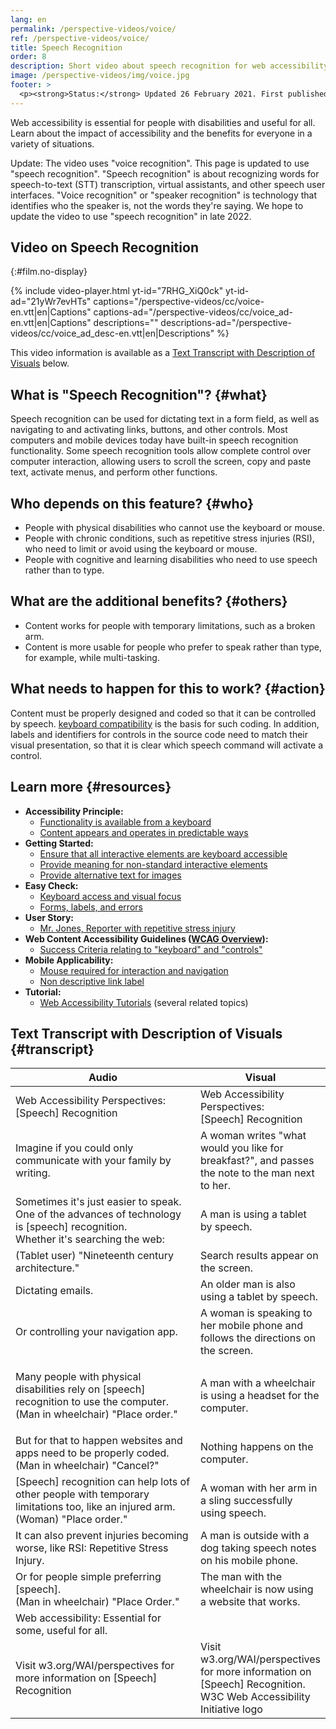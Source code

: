 ```yaml
---
lang: en
permalink: /perspective-videos/voice/
ref: /perspective-videos/voice/
title: Speech Recognition
order: 8
description: Short video about speech recognition for web accessibility - what is it, who depends on it, and what needs to happen to make it work.
image: /perspective-videos/img/voice.jpg
footer: >
  <p><strong>Status:</strong> Updated 26 February 2021. First published May 2016. <a href="../changelog/">Changelog</a>.<br><strong>Editor and project lead:</strong> <a href="https://www.w3.org/People/shadi">Shadi Abou-Zahra</a>. Developed by the <a href="https://www.w3.org/WAI/EO/">Education and Outreach Working Group (EOWG)</a> with support from the <a href="https://www.w3.org/WAI/DEV/">WAI-DEV project</a>, co-funded by the European Commission. Updated with support from the Ford Foundation. <a href="../acknowledgements/">Acknowledgements</a>.</p>
---
```


Web accessibility is essential for people with disabilities and useful
for all. Learn about the impact of accessibility and the benefits for
everyone in a variety of situations.

Update: The video uses "voice recognition". This page is updated to use "speech recognition". "Speech recognition" is about recognizing words for speech-to-text (STT) transcription, virtual assistants, and other speech user interfaces. "Voice recognition" or "speaker recognition" is technology that identifies who the speaker is, not the words they're saying. We hope to update the video to use "speech recognition" in late 2022. 

## Video on Speech Recognition
{:#film.no-display}

{% include video-player.html
    yt-id="7RHG_XiQ0ck"
    yt-id-ad="21yWr7evHTs"
    captions="/perspective-videos/cc/voice-en.vtt|en|Captions"
    captions-ad="/perspective-videos/cc/voice_ad-en.vtt|en|Captions"
    descriptions=""
    descriptions-ad="/perspective-videos/cc/voice_ad_desc-en.vtt|en|Descriptions"
%}

This video information is available as a [Text Transcript with Description of Visuals](#transcript) below.

What is "Speech Recognition"? {#what}
----------------------------

Speech recognition can be used for dictating text in a form field, as
well as navigating to and activating links, buttons, and other controls.
Most computers and mobile devices today have built-in speech recognition
functionality. Some speech recognition tools allow complete control over
computer interaction, allowing users to scroll the screen, copy and
paste text, activate menus, and perform other functions.

Who depends on this feature? {#who}
----------------------------

-   People with physical disabilities who cannot use the keyboard or
    mouse.
-   People with chronic conditions, such as repetitive stress injuries
    (RSI), who need to limit or avoid using the keyboard or mouse.
-   People with cognitive and learning disabilities who need to use speech
    rather than to type.

What are the additional benefits? {#others}
---------------------------------

-   Content works for people with temporary limitations, such as a
    broken arm.
-   Content is more usable for people who prefer to speak rather than
    type, for example, while multi-tasking.

What needs to happen for this to work? {#action}
--------------------------------------

Content must be properly designed and coded so that it can be controlled by speech. [keyboard compatibility](/perspective-videos/keyboard/) is the basis for such coding. In addition, labels and identifiers for controls in the source code need to match their visual presentation, so that it is clear which speech command will activate a control.

Learn more {#resources}
----------

-   **Accessibility Principle:**
    -   [Functionality is available from a
        keyboard](/fundamentals/accessibility-principles/#keyboard)
    -   [Content appears and operates in predictable
        ways](/fundamentals/accessibility-principles/#predictable)
-   **Getting Started:**
    -   [Ensure that all interactive elements are keyboard
        accessible](/tips/developing/#ensure-that-all-interactive-elements-are-keyboard-accessible)
    -   [Provide meaning for non-standard interactive
        elements](/tips/developing/#provide-meaning-for-non-standard-interactive-elements)
    -   [Provide alternative text for
        images](/tips/designing/#include-image-and-media-alternatives-in-your-design)
-   **Easy Check:**
    -   [Keyboard access and visual
        focus](/test-evaluate/preliminary/#interaction)
    -   [Forms, labels, and
        errors](/test-evaluate/preliminary/#forms)
-   **User Story:**
    -   [Mr. Jones, Reporter with repetitive stress
        injury](/people-use-web/user-stories/#reporter)
-   **Web Content Accessibility Guidelines ([WCAG
    Overview](/standards-guidelines/wcag/)):**
    -   [Success Criteria relating to "keyboard" and
        "controls"](https://www.w3.org/WAI/WCAG21/quickref/?tags=keyboard%2Ccontrols)
-   **Mobile Applicability:**
    -   [Mouse required for interaction and
        navigation](/standards-guidelines/shared-experiences/#mouse)
    -   [Non descriptive link
        label](/standards-guidelines/shared-experiences/#link-label)
-   **Tutorial:**
    -   [Web Accessibility Tutorials](https://www.w3.org/WAI/tutorials/)
        (several related topics)

## Text Transcript with Description of Visuals {#transcript}

<table>
  <thead>
    <tr>
      <th width="65%">Audio</th>
      <th>Visual</th>
    </tr>
  </thead>
  <tbody>
    <tr>
      <td>Web Accessibility Perspectives: [Speech] Recognition</td>
      <td>Web Accessibility Perspectives:<br>
        [Speech] Recognition</td>
    </tr>
    <tr>
      <td>Imagine if you could only communicate with your family by writing.<br></td>
      <td>A woman writes &quot;what would you like for breakfast?&quot;, and passes the note to the man next to her.<br></td>
    </tr>
    <tr>
      <td>Sometimes it's just easier to speak.<br>
        One of the advances of technology is [speech] recognition.<br>
        Whether it's searching the web:</td>
      <td>A man is using a tablet by speech.</td>
    </tr>
    <tr>
      <td>(Tablet user) &quot;Nineteenth century architecture.&quot;</td>
      <td>Search results appear on the screen.</td>
    </tr>
    <tr>
      <td>Dictating emails.</td>
      <td>An older man is also using a tablet by speech.</td>
    </tr>
    <tr>
      <td>Or controlling your navigation app.</td>
      <td>A woman is speaking to her mobile phone and follows the directions on the screen.</td>
    </tr>
    <tr>
      <td><p>Many people with physical disabilities rely on [speech] recognition to use the computer.<br>
          (Man in wheelchair) &quot;Place order.&quot;<br>
        </p></td>
      <td>A man with a wheelchair is using a headset for the computer.</td>
    </tr>
    <tr>
      <td>But for that to happen websites and apps need to be properly coded.<br>
(Man in wheelchair)                     &quot;Cancel?&quot;</td>
      <td>Nothing happens on the computer.</td>
    </tr>
    <tr>
      <td> [Speech] recognition can help lots of other people with temporary limitations too, like an injured arm.<br>
(Woman)                     &quot;Place order.&quot;</td>
      <td>A woman with her arm in a sling successfully using speech.</td>
    </tr>
    <tr>
      <td>It can also prevent injuries becoming worse, like RSI: Repetitive Stress Injury.</td>
      <td>A man is outside with a dog taking speech notes on his mobile phone.</td>
    </tr>
    <tr>
      <td>Or for people simple preferring [speech].<br>
        (Man in wheelchair) &quot;Place Order.&quot;</td>
      <td>The man with the wheelchair is now using a website that works.</td>
    </tr>
    <tr>
      <td>Web accessibility: Essential for some, useful for all.</td>
      <td>&nbsp;</td>
    </tr>
    <tr>
      <td>Visit w3.org/WAI/perspectives for more information on [Speech] Recognition</td>
      <td>Visit<br>
        w3.org/WAI/perspectives<br>
        for more information on<br>
        [Speech] Recognition. <br>
        W3C Web Accessibility Initiative logo</td>
    </tr>
  </tbody>
</table>
